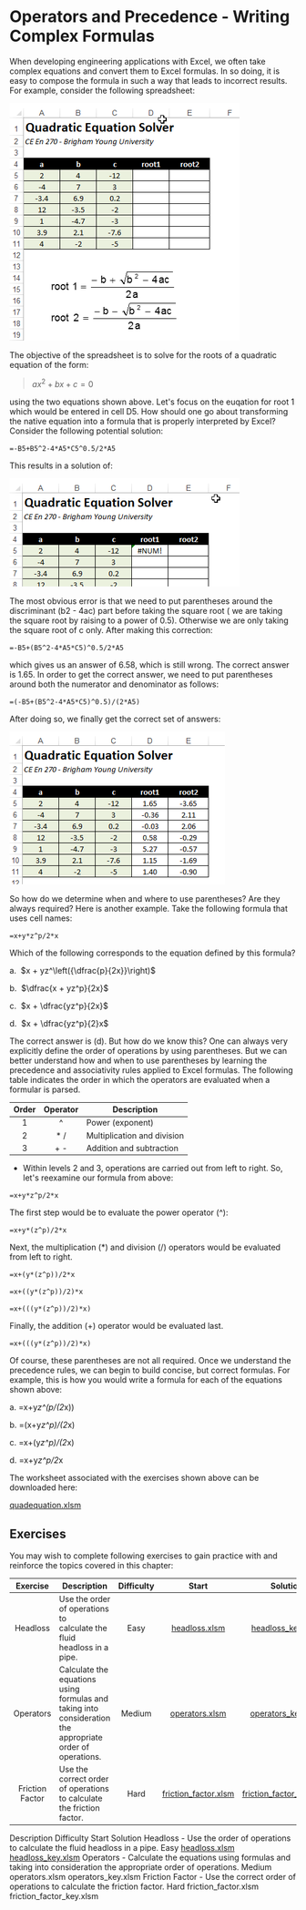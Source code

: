# Operators and Precedence - Writing Complex Formulas

When developing engineering applications with Excel, we often take complex equations and convert them to Excel formulas. In so doing, it is easy to compose the formula in such a way that leads to incorrect results. For example, consider the following spreadsheet:

![quadsheet_start.png](images/quadsheet_start.png)

The objective of the spreadsheet is to solve for the roots of a quadratic equation of the form:

>$ax^2 + bx + c = 0$

using the two equations shown above. Let's focus on the euqation for root 1 which would be entered in cell D5. How should one go about transforming the native equation into a formula that is properly interpreted by Excel? Consider the following potential solution:

```excel
=-B5+B5^2-4*A5*C5^0.5/2*A5
```

This results in a solution of:

![numerror.png](images/numerror.png)

The most obvious error is that we need to put parentheses around the discriminant (b2 - 4ac) part before taking the square root ( we are taking the square root by raising to a power of 0.5). Otherwise we are only taking the square root of c only. After making this correction:

```excel
=-B5+(B5^2-4*A5*C5)^0.5/2*A5
```

which gives us an answer of 6.58, which is still wrong. The correct answer is 1.65. In order to get the correct answer, we need to put parentheses around both the numerator and denominator as follows:

```excel
=(-B5+(B5^2-4*A5*C5)^0.5)/(2*A5)
```

After doing so, we finally get the correct set of answers:

![solution.png](images/solution.png)

So how do we determine when and where to use parentheses? Are they always required? Here is another example. Take the following formula that uses cell names:

```excel
=x+y*z^p/2*x
```

Which of the following corresponds to the equation defined by this formula?

a.&nbsp;	$x + yz^\left({\dfrac{p}{2x}}\right)$
 	 
b.&nbsp;	$\dfrac{x + yz^p}{2x}$
 	 
c.&nbsp;	$x + \dfrac{yz^p}{2x}$
 	 
d.&nbsp;	$x + \dfrac{yz^p}{2}x$

The correct answer is (d). But how do we know this? One can always very explicitly define the order of operations by using parentheses. But we can better understand how and when to use parentheses by learning the precedence and associativity rules applied to Excel formulas. The following table indicates the order in which the operators are evaluated when a formular is parsed.

| Order | Operator | Description |
|:-----:|:--------:|-------------|
| 1     | ^        | Power (exponent) |
| 2     | * /      | Multiplication and division |
| 3     | + -      | Addition and subtraction |

- Within levels 2 and 3, operations are carried out from left to right. So, let's reexamine our formula from above:

```excel
=x+y*z^p/2*x
```

The first step would be to evaluate the power operator (^):

```excel
=x+y*(z^p)/2*x
```

Next, the multiplication (*) and division (/) operators would be evaluated from left to right.

```excel
=x+(y*(z^p))/2*x
```

```excel
=x+((y*(z^p))/2)*x
```

```excel
=x+(((y*(z^p))/2)*x)
```

Finally, the addition (+) operator would be evaluated last.

```excel
=x+(((y*(z^p))/2)*x)
```

Of course, these parentheses are not all required. Once we understand the precedence rules, we can begin to build concise, but correct formulas. For example, this is how you would write a formula for each of the equations shown above:

a.		=x+y*z^(p/(2*x))
 	 	 
b.		=(x+y*z^p)/(2*x)
 	 	 
c.		=x+(y*z^p)/(2*x)
 	 	 
d.		=x+y*z^p/2*x

The worksheet associated with the exercises shown above can be downloaded here:

[quadequation.xlsm](files/quadequation.xlsm)

## Exercises

You may wish to complete following exercises to gain practice with and reinforce the topics covered in this chapter:

| Exercise | Description                                                                                               | Difficulty | Start | Solution |
|:--------:|-----------------------------------------------------------------------------------------------------------|:---------:|:-----:|:-------:|
| Headloss | Use the order of operations to <br>calculate the fluid headloss in a pipe.                                | Easy | [headloss.xlsm](files/headloss.xlsm) | [headloss_key.xlsm](files/headloss_key.xlsm) |
| Operators | Calculate the equations using <br>formulas and taking into consideration<br> the appropriate order of operations. | Medium | [operators.xlsm](files/operators.xlsm)| [operators_key.xlsm](files/operators_key.xlsm) |
| Friction Factor | Use the correct order of operations<br> to calculate the friction factor.                                     | Hard | [friction_factor.xlsm](files/friction_factor.xlsm) | [friction_factor_key.xlsm](files/friction_factor_key.xlsm) |

Description	Difficulty	Start	Solution
Headloss - Use the order of operations to calculate the fluid headloss in a pipe.	Easy	[headloss.xlsm](files/headloss.xlsm)	[headloss_key.xlsm](files/headloss_key.xlsm)
Operators - Calculate the equations using formulas and taking into consideration the appropriate order of operations.	Medium	operators.xlsm	operators_key.xlsm
Friction Factor - Use the correct order of operations to calculate the friction factor.	Hard	friction_factor.xlsm	friction_factor_key.xlsm
